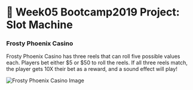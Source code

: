 # 🎰 Week05 Bootcamp2019 Project: Slot Machine

### Frosty Phoenix Casino

Frosty Phoenix Casino has three reels that can roll five possible values each. Players bet either $5 or $50 to roll the reels.
If all three reels match, the player gets 10X their bet as a reward, and a sound effect will play!

![Frosty Phoenix Casino Image](https://lh3.googleusercontent.com/a_rUmdA4YxNYcSPj_mt23XQOY7FRPS6aa43uzG32gu983Sd0ya1oJkcH8q1kIf_nPE33cR35tUHKi9Gkpv89vBp_Ygaxv0uJpRddhP_VVpzFwy-NSi8xP9GN7B55NbJRdVtEiS9dC1VhwPzUDyut3oO7_qfnqyoZ31iyakcSwkyT5GdTGWX3_MCrFLzF9U_AgdlgI0dMaw9xXVyaTzsBDIVzfNlUhi_hWwSd-O-SzjI6adFymfRlOZltn8jFYAI7QixAu0BBgCBZmVNXLK8IUTk8nF7UZ3_PQq2ikRfh2sFZx8KDi2lrwpnQkpXQ1MrB_-JxXNGpkFktVCDl6s9vZr1AQoU6T4jm3DlqcdG-qZAUUd68PP3A3G-S8EPIU3qZBDF0h6p3JUX9vnDAb0DePPsyNq9twevKB6y0zH2eZesaEpH0mvfz_Q8kRsCefllbrVwnxJmU0pQsq3gBd8GuMJ2F6WMOBivrt-869vezKX4Y0QfP_sj1wWchE8mFcOLB2wUk_hhWI4W6mehD16phr3fBp74JDoInYLCJmFDl8oqBsHbJXRaDJGp7QK1cIo8tbWFgymTsF2Abmb-j5URZSXWteYyuQIM1jimrOvGDDclwftT3ILUfnMZZf6GrCbZt_jKykAynQjN90rhvkIOIo3eG2b3E-PtB7fWEYSusxwY1uWbP2lSQqaw=w1079-h523-no)

